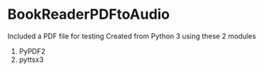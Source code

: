 # BookReaderPDFtoAudio
Included a PDF file for testing
Created from Python 3 using these 2 modules
1. PyPDF2
2. pyttsx3
